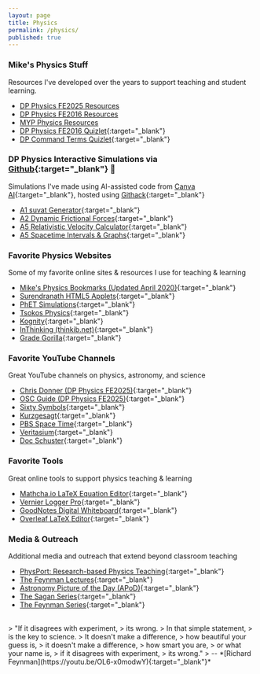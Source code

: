 ```yaml
---
layout: page
title: Physics
permalink: /physics/
published: true
---
```


### Mike's Physics Stuff
Resources I've developed over the years to support teaching and student learning.
- [DP Physics FE2025 Resources](/physics_dp_2025)
- [DP Physics FE2016 Resources](/physics_dp_2016)
- [MYP Physics Resources](/physics_myp)
- [DP Physics FE2016 Quizlet](https://quizlet.com/mvpoirier/folders/dp-physics/sets){:target="_blank"}
- [DP Command Terms Quizlet](https://quizlet.com/kr/308164418/dp-command-terms-flash-cards/){:target="_blank"}

### DP Physics Interactive Simulations via [Github](https://github.com/mvpoirier/Javascript/tree/master/CanvaAI){:target="_blank"} 🚀
Simulations I've made using AI-assisted code from [Canva AI](https://www.canva.com/ai){:target="_blank"}, hosted using [Githack](https://raw.githack.com/){:target="_blank"}
- [A1 suvat Generator](https://raw.githack.com/mvpoirier/Javascript/master/CanvaAI/suvatGenerator.html){:target="_blank"}
- [A2 Dynamic Frictional Forces](https://raw.githack.com/mvpoirier/Javascript/master/CanvaAI/dynamicFriction.html){:target="_blank"}
- [A5 Relativistic Velocity Calculator](https://raw.githack.com/mvpoirier/Javascript/master/CanvaAI/relativisticVelocity.html){:target="_blank"}
- [A5 Spacetime Intervals & Graphs](https://raw.githack.com/mvpoirier/Javascript/master/CanvaAI/spacetimeGraph.html){:target="_blank"}

### Favorite Physics Websites
Some of my favorite online sites & resources I use for teaching & learning
- [Mike's Physics Bookmarks (Updated April 2020)](/media/physics_bookmarks.html){:target="_blank"}
- [Surendranath HTML5 Applets](http://www.surendranath.org/){:target="_blank"}
- [PhET Simulations](https://phet.colorado.edu/){:target="_blank"}
- [Tsokos Physics](https://tsokosphysics.com/){:target="_blank"}
- [Kognity](https://kognity.com/){:target="_blank"}
- [InThinking (thinkib.net)](http://www.thinkib.net/physics){:target="_blank"}
- [Grade Gorilla](https://www.gradegorilla.com/IB-physics-revision-questions.php){:target="_blank"}

### Favorite YouTube Channels
Great YouTube channels on physics, astronomy, and science
- [Chris Donner (DP Physics FE2025)](https://www.youtube.com/@donerphysics/playlists){:target="_blank"}
- [OSC Guide (DP Physics FE2025)](https://www.youtube.com/@OSC1990){:target="_blank"}
- [Sixty Symbols](https://www.youtube.com/@sixtysymbols){:target="_blank"}
- [Kurzgesagt](https://www.youtube.com/@kurzgesagt){:target="_blank"}
- [PBS Space Time](https://www.youtube.com/@pbsspacetime){:target="_blank"}
- [Veritasium](https://www.youtube.com/@veritasium){:target="_blank"}
- [Doc Schuster](https://www.youtube.com/@DocSchuster){:target="_blank"}

### Favorite Tools
Great online tools to support physics teaching & learning
- [Mathcha.io LaTeX Equation Editor](https://www.mathcha.io/editor){:target="_blank"}
- [Vernier Logger Pro](https://www.vernier.com/downloads/){:target="_blank"}
- [GoodNotes Digital Whiteboard](https://www.goodnotes.com/){:target="_blank"}
- [Overleaf LaTeX Editor](https://www.overleaf.com/project){:target="_blank"}

### Media & Outreach
Additional media and outreach that extend beyond classroom teaching
- [PhysPort: Research-based Physics Teaching](https://www.physport.org/){:target="_blank"}
- [The Feynman Lectures](https://www.feynmanlectures.caltech.edu/){:target="_blank"}
- [Astronomy Picture of the Day (APoD)](https://apod.nasa.gov/apod/astropix.html){:target="_blank"}
- [The Sagan Series](https://www.youtube.com/watch?v=oY59wZdCDo0&list=PLF17F07CFC3208E29){:target="_blank"}
- [The Feynman Series](https://www.youtube.com/watch?v=cRmbwczTC6E&list=PL92F9FC91BBE2210D){:target="_blank"}
  
<br>
> "If it disagrees with experiment,  
> its wrong.  
> In that simple statement,  
> is the key to science.  
> It doesn't make a difference,  
> how beautiful your guess is,  
> it doesn't make a difference,  
> how smart you are,  
> or what your name is,  
> if it disagrees with experiment,  
> its wrong."  
> -- *[Richard Feynman](https://youtu.be/OL6-x0modwY){:target="_blank"}*
